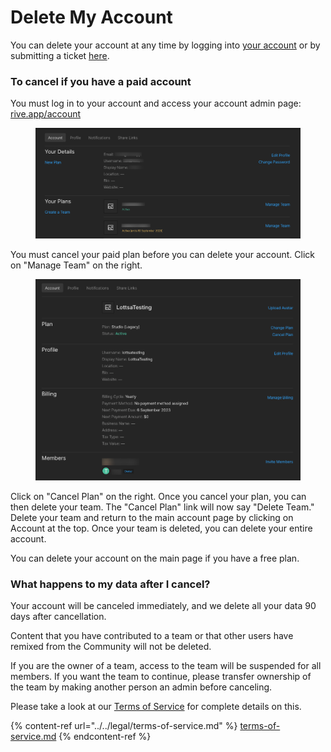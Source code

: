 # Delete My Account

You can delete your account at any time by logging into [your account](https://rive.app/account/) or by submitting a ticket [here](https://rive.atlassian.net/servicedesk/customer/portals).&#x20;

### To cancel if you have a paid account

You must log in to your account and access your account admin page: [rive.app/account](https://rive.app/account/)

<figure><img src="../../.gitbook/assets/Rive-Account (1) (2).png" alt=""><figcaption></figcaption></figure>

You must cancel your paid plan before you can delete your account. Click on "Manage Team" on the right.&#x20;

<figure><img src="../../.gitbook/assets/Rive-Manage-Team (3).png" alt=""><figcaption></figcaption></figure>

Click on "Cancel Plan" on the right. Once you cancel your plan, you can then delete your team. The "Cancel Plan" link will now say "Delete Team." Delete your team and return to the main account page by clicking on Account at the top. Once your team is deleted, you can delete your entire account.&#x20;

You can delete your account on the main page if you have a free plan.&#x20;

### What happens to my data after I cancel?

Your account will be canceled immediately, and we delete all your data 90 days after cancellation.

Content that you have contributed to a team or that other users have remixed from the Community will not be deleted.

If you are the owner of a team, access to the team will be suspended for all members. If you want the team to continue, please transfer ownership of the team by making another person an admin before canceling.

Please take a look at our [Terms of Service](../../legal/terms-of-service.md#1-account-cancellation) for complete details on this.&#x20;

{% content-ref url="../../legal/terms-of-service.md" %}
[terms-of-service.md](../../legal/terms-of-service.md)
{% endcontent-ref %}

